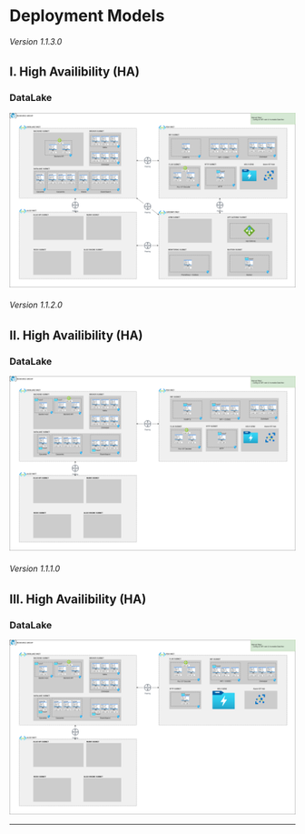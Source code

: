 # Deployment Models

###### Version 1.1.3.0

## I. High Availibility (HA)

### DataLake

![ha_datalake](imgs/Deployment_HA_offer2_infra_v1.1.3.png "")

###### Version 1.1.2.0

## II. High Availibility (HA)

### DataLake

![ha_datalake](imgs/Deployment_HA_offer2_infra_v1.1.2.png "")

###### Version 1.1.1.0

## III. High Availibility (HA)

### DataLake

![ha_datalake](imgs/Deployment_HA_offer2_infra_v1.1.1.png "")


---